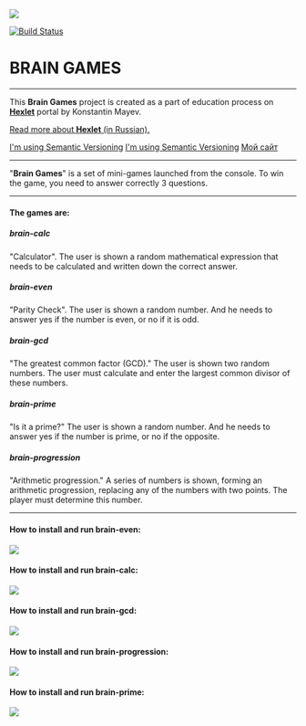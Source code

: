 <a href="https://codeclimate.com/github/kmayev/python-project-lvl1/maintainability"><img src="https://api.codeclimate.com/v1/badges/06967d6e483291247be1/maintainability" /></a>

[![Build Status](https://travis-ci.com/kmayev/python-project-lvl1.svg?branch=master)](https://travis-ci.com/kmayev/python-project-lvl1)

BRAIN GAMES
==================
*****
This **Brain Games** project is created as a part of education process on [**Hexlet**](https://ru.hexlet.io/pages/about?utm_source=github&utm_medium=link&utm_campaign=python-package) portal by Konstantin Mayev.

[Read more about **Hexlet** (in Russian).](https://ru.hexlet.io/pages/about?utm_source=github&utm_medium=link&utm_campaign=python-package)

[I'm using Semantic Versioning](http://semver.org)
[I'm using Semantic Versioning](http://semver.org/lang/ru/)
[Мой сайт](http://webdesign.ru.net)

***


"**Brain Games**" is a set of mini-games launched from the console. To win the game, you need to answer correctly 3 questions.
***

#### The games are:
##### brain-calc
"Calculator". The user is shown a random mathematical expression that needs to be calculated and written down the correct answer.
##### brain-even
"Parity Check". The user is shown a random number. And he needs to answer yes if the number is even, or no if it is odd.
##### brain-gcd
"The greatest common factor (GCD)." The user is shown two random numbers. The user must calculate and enter the largest common divisor of these numbers.
##### brain-prime
"Is it a prime?" The user is shown a random number. And he needs to answer yes if the number is prime, or no if the opposite.
##### brain-progression
"Arithmetic progression." A series of numbers is shown, forming an arithmetic progression, replacing any of the numbers with two points. The player must determine this number.
***

#### How to install and run brain-even:
<a href="https://asciinema.org/a/QCOPEQ7gJaVBk3Jiif1mhQujD" target="_blank"><img src="https://asciinema.org/a/QCOPEQ7gJaVBk3Jiif1mhQujD.svg" /></a>

#### How to install and run brain-calc:
<a href="https://asciinema.org/a/VPNmtjbLFHx6U6KKIZaMDNA5f" target="_blank"><img src="https://asciinema.org/a/VPNmtjbLFHx6U6KKIZaMDNA5f.svg" /></a>

#### How to install and run brain-gcd:
<a href="https://asciinema.org/a/vSxvF9FosMkbIKbSgd4fhy0m8" target="_blank"><img src="https://asciinema.org/a/vSxvF9FosMkbIKbSgd4fhy0m8.svg" /></a>

#### How to install and run brain-progression:
<a href="https://asciinema.org/a/BccX1S6YWS01pNUvusEi1YWOx" target="_blank"><img src="https://asciinema.org/a/BccX1S6YWS01pNUvusEi1YWOx.svg" /></a>

#### How to install and run brain-prime:
<a href="https://asciinema.org/a/fF51bwekIRiZ6E2roczW8xBNG" target="_blank"><img src="https://asciinema.org/a/fF51bwekIRiZ6E2roczW8xBNG.svg" /></a>
